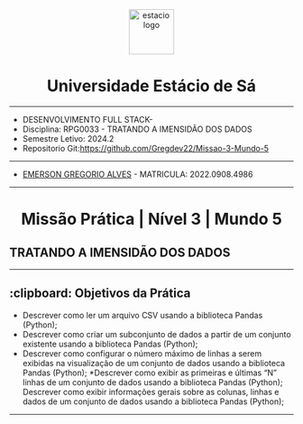 <!-- PROJECT LOGO -->
<div align="center">
   <a href="https://github.com/othneildrew/Best-README-Template">
      <img src="https://logodownload.org/wp-content/uploads/2014/12/estacio-logo-1-2048x1641.png" alt="estacio logo" width="80"                  height="80">
   </a>
    <h1 align="center"> Universidade Estácio de Sá </h1>
     <hr>
</div> 

* DESENVOLVIMENTO FULL STACK- 
* Disciplina: RPG0033  - TRATANDO A IMENSIDÃO DOS DADOS
* Semestre Letivo: 2024.2
* Repositorio Git:https://github.com/Gregdev22/Missao-3-Mundo-5

<hr>

* [EMERSON GREGORIO ALVES](https://github.com/Gregdev22) - MATRICULA: 2022.0908.4986
<hr>
 <h1 align="center"> Missão Prática | Nível 3 | Mundo 5 </h1>
 <h2 align="left" > TRATANDO A IMENSIDÃO DOS DADOS </h2> 
 <hr>
 
 <h2> :clipboard: Objetivos da Prática </h2>

* Descrever como ler um arquivo CSV usando a biblioteca Pandas (Python);
* Descrever como criar um subconjunto de dados a partir de um conjunto existente usando a biblioteca Pandas (Python);
* Descrever como configurar o número máximo de linhas a serem exibidas na visualização de um conjunto de dados usando a biblioteca Pandas (Python);
*Descrever como exibir as primeiras e últimas “N” linhas de um conjunto de dados usando a biblioteca Pandas (Python); Descrever como exibir informações gerais
sobre as colunas, linhas e dados de um conjunto de dados usando a biblioteca Pandas (Python);

<hr>
